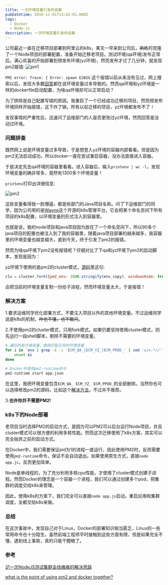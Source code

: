 ```yaml
---
title: 一次环境变量引发的血案
pubDatetime: 2019-11-01T13:42:01.000Z
tags:
  - Docker
  - Node.js
description: 一次环境变量引发的血案
---
```

公司最近一直在迁移项目部署到阿里云的k8s，某天一早来到公司后，~~熟练~~的克隆了一个Node项目的部署配置，准备开始迁移老项目。测试环境(qa环境)发布正常后，满心欢喜的开始部署到预发布环境(yz环境)，然而发布才过了几分钟，就发现pm2报错:
![pm1](@/assets/images/一次环境变量引发的血案/pm1.png)

<!-- more -->

`PM2 error: Trace: { Error: spawn E2BIG` 这个报错以前从来没有见过，网上搜索以后，发现大多数[回答](https://github.com/Unitech/pm2/issues/3271)都在说环境变量过多导致的。然而qa环境和yz环境是一样的dockerfile启动配置，为啥qa环境却可以正常启动？

为了排除是自己配置写错的原因，我重启了一个已经成功迁移的项目，然而预发布环境同样开始报错，这下炸了锅，所有以前迁移的项目，yz环境都发布不了！

发现事情的严重性后，迅速问了运维部门的人是否更改过yz环境，然而回答是没动过环境。

### 问题排查
既然网上说是环境变量过多导致，于是想登入yz环境的容器内部看看。但是因为pm2无法启动成功，所以docker一直在尝试重启容器，没办法直接进入容器。

于是决定先去qa环境的容器里看看。进入容器后，输入`printenv | wc -l`，发现环境变量的确非常多，竟然有1300多个环境变量！

`printenv`打印出详细信息:

![pm2](@/assets/images/一次环境变量引发的血案/pm2.png)

这些变量看得我一脸懵逼，都是些部门的Java项目名称。问了下运维部门的同学，因为公司用的是[Wayne](https://github.com/Qihoo360/wayne)这个开源的k8s管理平台，它会把某个命名空间下所有项目的k8s配置，以环境变量的形式注入到容器里。

也就是说，我的node项目和java项目因为放在了一个命名空间下，所以90多个java项目的配置也被注入到了我的容器里，随着java项目部署的越来越多，我容器里的环境变量也越变越大，直到今天，终于引发了pm2的报错。

然而为啥qa环境下pm2没有报错呢？仔细对比了下qa和yz环境下pm2的启动脚本，发现是因为：

yz环境下使用的是pm2的cluster模式，[源码](https://github.com/Unitech/pm2/blob/master/lib/God/ClusterMode.js#L48)里这句:
```javascript
clu = cluster.fork({pm2_env: JSON.stringify(env_copy), windowsHide: true});
```
会把当前的环境变量复制一份给子进程，然而环境变量太大，于是报错！

### 解决方案
1.要求运维同学优化部署方式，不要注入项目以外的其他环境变量。不过运维同学说是k8s的机制，~~咋也不懂，也不敢问~~。

2.不使用pm2的cluster模式，只用fork模式。如果仍要坚持使用cluster模式，则先运行一段shell脚本，剔除不需要的环境变量。
```bash
# 遍历所有环境变量，删除匹配正则的环境变量
for i in `env | grep -E -i 'ECM_QA_|ECM_YZ_|ECM_PROD_' | sed 's/=.*//'` ; do
    unset $i
done

# Docker中使用pm2-runtime命令
pm2-runtime start app.json
```
在这里，我把环境变量包含`ECM_QA_ ECM_YZ_ ECM_PPOD_`的全部删除。当然你也可以选择修改pm2的源码，比如这个[解决方法](https://github.com/Unitech/pm2/issues/3271#issuecomment-512224470)，不过并不推荐。

3.**也许你并不需要PM2!**

### k8s下的Node部署
老项目当时选择PM2的启动方式，是因为可以PM2可以后台运行Node项目，并且cluster模式可以很方便的利用多核性能。然而这次迁移使用了k8s方案，其实可以完全抛弃之前的启动方式。

在Docker中，我们需要保证pid为1的进程一直运行，因此使用PM2时，反而需要使用`pm2-runtime`命令，保证不会自动退出。如果使用原生方式，直接`node app.js`，反而更加简单。

Node是单线程的，为了充分利用多核cpu性能，才使用了cluster模式创建子进程。然而Docker的理念是一个容器一个进程，我们可以通过创建多个pod，把集群的调度交给k8s来管理。

因此，使用k8s的方案下，我们完全可以直接`node app.js`启动。重启应用和集群调度，全都交给k8s来做。

### 总结
在这次事故中，发现自己对于Linux，Docker的部署知识相当匮乏，Linux的一些常用命令也十分陌生。虽然前端工程师平时接触到这些方面有限，但是如果完全不懂，遇到线上事故，真的只能干瞪眼了。

### 参考
[记一次NodeJS测试集群全线瘫痪的解决思路](https://zhuanlan.zhihu.com/p/74056339)

[what is the point of using pm2 and docker together?](https://stackoverflow.com/questions/51191378/what-is-the-point-of-using-pm2-and-docker-together)